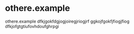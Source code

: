 # othere.example
othere.example
dfkjgokfdgjogjoiregjriogjrf
ggkojfgokfjfiogjfiog 
dfkjofgtgtiufovhdoufghrpgi
